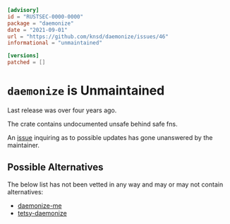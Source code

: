 ```toml
[advisory]
id = "RUSTSEC-0000-0000"
package = "daemonize"
date = "2021-09-01"
url = "https://github.com/knsd/daemonize/issues/46"
informational = "unmaintained"

[versions]
patched = []
```

# `daemonize` is Unmaintained

Last release was over four years ago.

The crate contains undocumented unsafe behind safe fns.

An [issue](https://github.com/knsd/daemonize/issues/46) inquiring as to possible updates has gone unanswered by the maintainer.

## Possible Alternatives

The below list has not been vetted in any way and may or may not contain alternatives:

- [daemonize-me](https://crates.io/crates/daemonize-me)
- [tetsy-daemonize](https://crates.io/crates/tetsy-daemonize)
